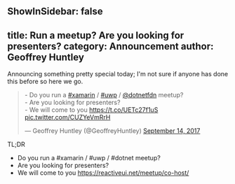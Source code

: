 ShowInSidebar: false
---
title: Run a meetup? Are you looking for presenters?
category: Announcement
author: Geoffrey Huntley
---

Announcing something pretty special today; I'm not sure if anyone has done this before so here we go.



<blockquote class="twitter-tweet" data-lang="en"><p lang="en" dir="ltr">- Do you run a <a href="https://twitter.com/hashtag/xamarin?src=hash">#xamarin</a> / <a href="https://twitter.com/hashtag/uwp?src=hash">#uwp</a> / <a href="https://twitter.com/dotnetfdn">@dotnetfdn</a> meetup?<br>- Are you looking for presenters? <br>- We will come to you <a href="https://t.co/UETc27f1uS">https://t.co/UETc27f1uS</a> <a href="https://t.co/CUZYeVmRrH">pic.twitter.com/CUZYeVmRrH</a></p>&mdash; Geoffrey Huntley (@GeoffreyHuntley) <a href="https://twitter.com/GeoffreyHuntley/status/908225826277097472">September 14, 2017</a></blockquote>
<script async src="//platform.twitter.com/widgets.js" charset="utf-8"></script>

TL;DR

- Do you run a #xamarin / #uwp / #dotnet meetup?
- Are you looking for presenters? 
- We will come to you https://reactiveui.net/meetup/co-host/ 


